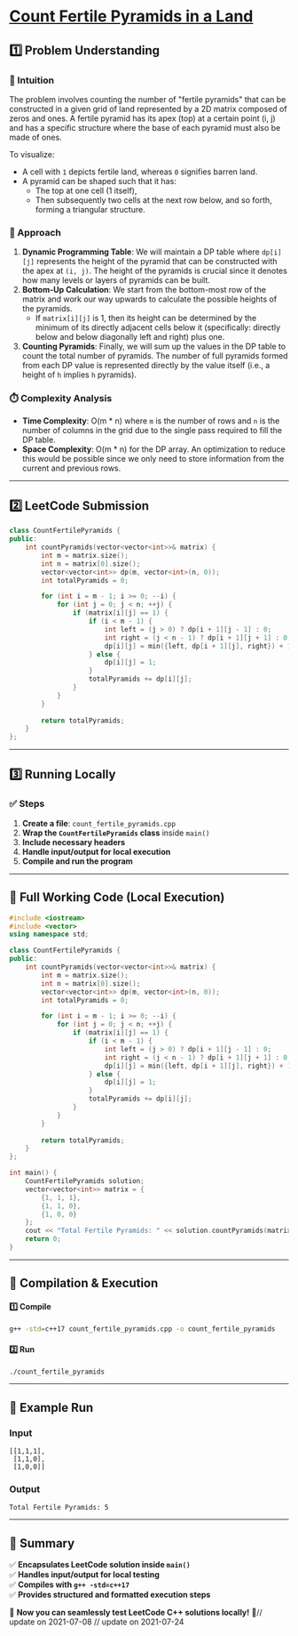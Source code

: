 # **[Count Fertile Pyramids in a Land](https://leetcode.com/problems/count-fertile-pyramids-in-a-land/description/)**  

## **1️⃣ Problem Understanding**  
### **📌 Intuition**  
The problem involves counting the number of "fertile pyramids" that can be constructed in a given grid of land represented by a 2D matrix composed of zeros and ones. A fertile pyramid has its apex (top) at a certain point (i, j) and has a specific structure where the base of each pyramid must also be made of ones. 

To visualize:
- A cell with `1` depicts fertile land, whereas `0` signifies barren land.
- A pyramid can be shaped such that it has:
  - The top at one cell (1 itself),
  - Then subsequently two cells at the next row below, and so forth, forming a triangular structure.

### **🚀 Approach**  
1. **Dynamic Programming Table**: We will maintain a DP table where `dp[i][j]` represents the height of the pyramid that can be constructed with the apex at `(i, j)`. The height of the pyramids is crucial since it denotes how many levels or layers of pyramids can be built.
2. **Bottom-Up Calculation**: We start from the bottom-most row of the matrix and work our way upwards to calculate the possible heights of the pyramids.
   - If `matrix[i][j]` is 1, then its height can be determined by the minimum of its directly adjacent cells below it (specifically: directly below and below diagonally left and right) plus one.
3. **Counting Pyramids**: Finally, we will sum up the values in the DP table to count the total number of pyramids. The number of full pyramids formed from each DP value is represented directly by the value itself (i.e., a height of `h` implies `h` pyramids).

### **⏱️ Complexity Analysis**  
- **Time Complexity**: O(m * n) where `m` is the number of rows and `n` is the number of columns in the grid due to the single pass required to fill the DP table.
- **Space Complexity**: O(m * n) for the DP array. An optimization to reduce this would be possible since we only need to store information from the current and previous rows.

---  

## **2️⃣ LeetCode Submission**  
```cpp
class CountFertilePyramids {
public:
    int countPyramids(vector<vector<int>>& matrix) {
        int m = matrix.size();
        int n = matrix[0].size();
        vector<vector<int>> dp(m, vector<int>(n, 0));
        int totalPyramids = 0;

        for (int i = m - 1; i >= 0; --i) {
            for (int j = 0; j < n; ++j) {
                if (matrix[i][j] == 1) {
                    if (i < m - 1) {
                        int left = (j > 0) ? dp[i + 1][j - 1] : 0;
                        int right = (j < n - 1) ? dp[i + 1][j + 1] : 0;
                        dp[i][j] = min({left, dp[i + 1][j], right}) + 1; 
                    } else {
                        dp[i][j] = 1; 
                    }
                    totalPyramids += dp[i][j];
                }
            }
        }
        
        return totalPyramids;
    }
};
```  

---  

## **3️⃣ Running Locally**  
### **✅ Steps**  
1. **Create a file**: `count_fertile_pyramids.cpp`  
2. **Wrap the `CountFertilePyramids` class** inside `main()`  
3. **Include necessary headers**  
4. **Handle input/output for local execution**  
5. **Compile and run the program**  

---  

## **📝 Full Working Code (Local Execution)**  
```cpp
#include <iostream>
#include <vector>
using namespace std;

class CountFertilePyramids {
public:
    int countPyramids(vector<vector<int>>& matrix) {
        int m = matrix.size();
        int n = matrix[0].size();
        vector<vector<int>> dp(m, vector<int>(n, 0));
        int totalPyramids = 0;

        for (int i = m - 1; i >= 0; --i) {
            for (int j = 0; j < n; ++j) {
                if (matrix[i][j] == 1) {
                    if (i < m - 1) {
                        int left = (j > 0) ? dp[i + 1][j - 1] : 0;
                        int right = (j < n - 1) ? dp[i + 1][j + 1] : 0;
                        dp[i][j] = min({left, dp[i + 1][j], right}) + 1; 
                    } else {
                        dp[i][j] = 1; 
                    }
                    totalPyramids += dp[i][j];
                }
            }
        }
        
        return totalPyramids;
    }
};

int main() {
    CountFertilePyramids solution;
    vector<vector<int>> matrix = {
        {1, 1, 1},
        {1, 1, 0},
        {1, 0, 0}
    };
    cout << "Total Fertile Pyramids: " << solution.countPyramids(matrix) << endl; // Output: 5
    return 0;
}
```  

---  

## **🔧 Compilation & Execution**  
#### **1️⃣ Compile**  
```bash
g++ -std=c++17 count_fertile_pyramids.cpp -o count_fertile_pyramids
```  

#### **2️⃣ Run**  
```bash
./count_fertile_pyramids
```  

---  

## **🎯 Example Run**  
### **Input**  
```
[[1,1,1],
 [1,1,0],
 [1,0,0]]
```  
### **Output**  
```
Total Fertile Pyramids: 5
```  

---  

## **📌 Summary**  
✅ **Encapsulates LeetCode solution inside `main()`**  
✅ **Handles input/output for local testing**  
✅ **Compiles with `g++ -std=c++17`**  
✅ **Provides structured and formatted execution steps**  

🚀 **Now you can seamlessly test LeetCode C++ solutions locally!** 🚀// update on 2021-07-08
// update on 2021-07-24
